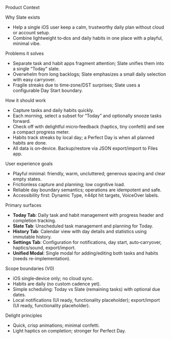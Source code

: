 Product Context

Why Slate exists

- Help a single iOS user keep a calm, trustworthy daily plan without cloud or account setup.
- Combine lightweight to‑dos and daily habits in one place with a playful, minimal vibe.

Problems it solves

- Separate task and habit apps fragment attention; Slate unifies them into a single “Today” slate.
- Overwhelm from long backlogs; Slate emphasizes a small daily selection with easy carryover.
- Fragile streaks due to time‑zone/DST surprises; Slate uses a configurable Day Start boundary.

How it should work

- Capture tasks and daily habits quickly.
- Each morning, select a subset for “Today” and optionally snooze tasks forward.
- Check off with delightful micro‑feedback (haptics, tiny confetti) and see a compact progress meter.
- Habits track streaks by local day; a Perfect Day is when all planned habits are done.
- All data is on‑device. Backup/restore via JSON export/import to Files app.

User experience goals

- Playful minimal: friendly, warm, uncluttered; generous spacing and clear empty states.
- Frictionless capture and planning; low cognitive load.
- Reliable day boundary semantics; operations are idempotent and safe.
- Accessibility first: Dynamic Type, ≥44pt hit targets, VoiceOver labels.

Primary surfaces

- **Today Tab**: Daily task and habit management with progress header and completion tracking.
- **Slate Tab**: Unscheduled task management and planning for Today.
- **History Tab**: Calendar view with day details and statistics using immutable history.
- **Settings Tab**: Configuration for notifications, day start, auto‑carryover, haptics/sound, export/import.
- **Unified Modal**: Single modal for adding/editing both tasks and habits (needs re-implementation).

Scope boundaries (V0)

- iOS single‑device only; no cloud sync.
- Habits are daily (no custom cadence yet).
- Simple scheduling: Today vs Slate (remaining tasks) with optional due dates.
- Local notifications (UI ready, functionality placeholder); export/import (UI ready, functionality placeholder).

Delight principles

- Quick, crisp animations; minimal confetti.
- Light haptics on completion; stronger for Perfect Day.
